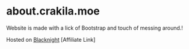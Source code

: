 # about.crakila.moe
Website is made with a lick of Bootstrap and touch of messing around.!

Hosted on [Blacknight](https://blacknight.club/116-1-3-16.html) [Affiliate Link]